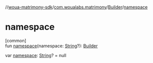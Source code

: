 //[woua-matrimony-sdk](../../../index.md)/[com.woualabs.matrimony](../index.md)/[Builder](index.md)/[namespace](namespace.md)

# namespace

[common]\
fun [namespace](namespace.md)(namespace: [String](https://kotlinlang.org/api/latest/jvm/stdlib/kotlin/-string/index.html)?): [Builder](index.md)

var [namespace](namespace.md): [String](https://kotlinlang.org/api/latest/jvm/stdlib/kotlin/-string/index.html)? = null

